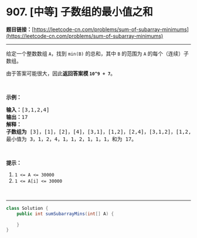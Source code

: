 # 907. [中等] 子数组的最小值之和

**题目链接：**[https://leetcode-cn.com/problems/sum-of-subarray-minimums](https://leetcode-cn.com/problems/sum-of-subarray-minimums)

---

<div class="content__1Y2H">
 <div class="notranslate">
  <p>给定一个整数数组 <code>A</code>，找到 <code>min(B)</code>&nbsp;的总和，其中 <code>B</code> 的范围为&nbsp;<code>A</code> 的每个（连续）子数组。</p> 
  <p>由于答案可能很大，因此<strong>返回答案模 <code>10^9 + 7</code></strong>。</p> 
  <p>&nbsp;</p> 
  <p><strong>示例：</strong></p> 
  <pre class="language-text"><strong>输入：</strong>[3,1,2,4]
<strong>输出：</strong>17
<strong>解释：
子数组为 </strong>[3]，[1]，[2]，[4]，[3,1]，[1,2]，[2,4]，[3,1,2]，[1,2,4]，[3,1,2,4]。 
最小值为 3，1，2，4，1，1，2，1，1，1，和为 17。</pre> 
  <p>&nbsp;</p> 
  <p><strong>提示：</strong></p> 
  <ol> 
   <li><code>1 &lt;= A &lt;= 30000</code></li> 
   <li><code>1 &lt;= A[i] &lt;= 30000</code></li> 
  </ol> 
  <p>&nbsp;</p> 
 </div>
</div>

---

```java
class Solution {
    public int sumSubarrayMins(int[] A) {
        
    }
}
```